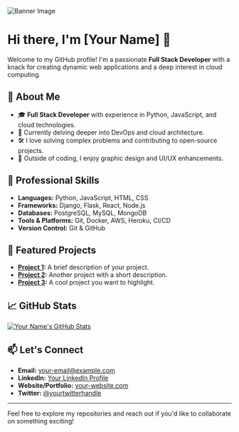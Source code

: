 ![Banner Image](https://your-image-url.com/banner.png)

# Hi there, I'm [Your Name] 👋

Welcome to my GitHub profile! I'm a passionate **Full Stack Developer** with a knack for creating dynamic web applications and a deep interest in cloud computing.

## 🌟 About Me

- 🎓 **Full Stack Developer** with experience in Python, JavaScript, and cloud technologies.
- 🌱 Currently delving deeper into DevOps and cloud architecture.
- 🛠️ I love solving complex problems and contributing to open-source projects.
- 🎨 Outside of coding, I enjoy graphic design and UI/UX enhancements.

## 💼 Professional Skills

- **Languages:** Python, JavaScript, HTML, CSS
- **Frameworks:** Django, Flask, React, Node.js
- **Databases:** PostgreSQL, MySQL, MongoDB
- **Tools & Platforms:** Git, Docker, AWS, Heroku, CI/CD
- **Version Control:** Git & GitHub

## 🚀 Featured Projects

- **[Project 1](https://github.com/your-username/project1):** A brief description of your project.
- **[Project 2](https://github.com/your-username/project2):** Another project with a short description.
- **[Project 3](https://github.com/your-username/project3):** A cool project you want to highlight.

## 📈 GitHub Stats

[![Your Name's GitHub Stats](https://github-readme-stats.vercel.app/api?username=your-username&show_icons=true&theme=dracula)](https://github.com/your-username)

## 📫 Let's Connect

- **Email:** [your-email@example.com](mailto:your-email@example.com)
- **LinkedIn:** [Your LinkedIn Profile](https://linkedin.com/in/your-profile)
- **Website/Portfolio:** [your-website.com](https://your-website.com)
- **Twitter:** [@yourtwitterhandle](https://twitter.com/yourtwitterhandle)

---

Feel free to explore my repositories and reach out if you'd like to collaborate on something exciting!
